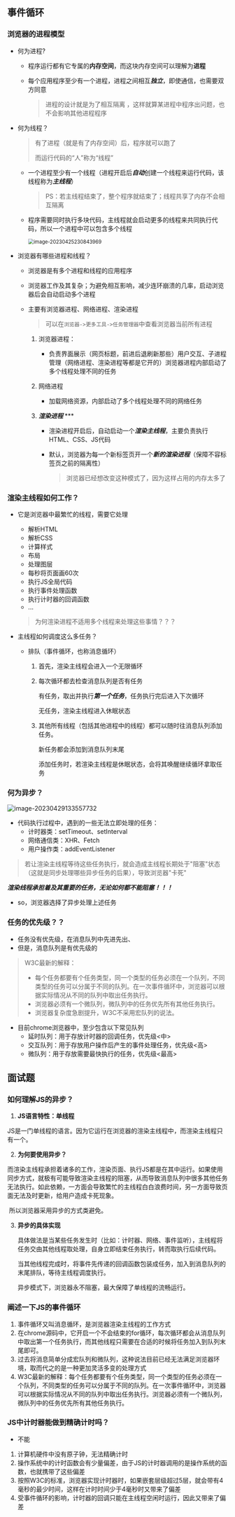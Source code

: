 ## 事件循环


### 浏览器的进程模型

- 何为进程?

  - 程序运行都有它专属的**内存空间**，而这块内存空间可以理解为**进程**
  - 每个应用程序至少有一个进程，进程之间相互***独立***，即使通信，也需要双方同意

    > 进程的设计就是为了相互隔离 ，这样就算某进程中程序出问题，也不会影响其他进程程序
    >
- 何为线程？

  > 有了进程（就是有了内存空间）后，程序就可以跑了
  >
  > 而运行代码的“人”称为“线程”

  - 一个进程至少有一个线程（进程开启后***自动***创建一个线程来运行代码，该线程称为***主线程***）

    > PS：若主线程结束了，整个程序就结束了；线程共享了内存不会相互隔离

  - 程序需要同时执行多块代码，主线程就会启动更多的线程来共同执行代码，所以一个进程中可以包含多个线程

    <img src="C:/Desktop/everyday-study/%E4%BA%8B%E4%BB%B6%E5%BE%AA%E7%8E%AF/images/image-20230425230843969.png" alt="image-20230425230843969" style="zoom: 80%;" />

- 浏览器有哪些进程和线程？

  - 浏览器是有多个进程和线程的应用程序

  - 浏览器工作及其复杂；为避免相互影响，减少连环崩溃的几率，启动浏览器后会自动启动多个进程

  - 主要有浏览器进程、网络进程、渲染进程

    > 可以在`浏览器->更多工具->任务管理器`中查看浏览器当前所有进程

    1. 浏览器进程：

       - 负责界面展示（网页标题，前进后退刷新那些）用户交互、子进程管理（网络进程、渲染进程等都是它开的）浏览器进程内部启动了多个线程处理不同的任务

    2. 网络进程

       - 加载网络资源，内部启动了多个线程处理不同的网络任务

    3. ***渲染进程*** ***

       - 渲染进程开启后，自动启动一个***渲染主线程***，主要负责执行HTML、CSS、JS代码

       - 默认，浏览器为每一个新标签页开一个***新的渲染进程***（保障不容标签页之前的隔离性）

         > 浏览器已经想改变这种模式了，因为这样占用的内存太多了



### 渲染主线程如何工作？

- 它是浏览器中最繁忙的线程，需要它处理

  - 解析HTML
  - 解析CSS
  - 计算样式
  - 布局
  - 处理图层
  - 每秒将页面画60次
  - 执行JS全局代码
  - 执行事件处理函数
  - 执行计时器的回调函数
  - ...

  > 为何渲染进程不适用多个线程来处理这些事情？？？

- 主线程如何调度这么多任务？

  - 排队（事件循环，也称消息循环）

    1. 首先，渲染主线程会进入一个无限循环

    2. 每次循环都去检查消息队列是否有任务

       有任务，取出并执行***第一个任务***，任务执行完后进入下次循环

       无任务，渲染主线程进入休眠状态

    3. 其他所有线程（包括其他进程中的线程）都可以随时往消息队列添加任务。

       新任务都会添加到消息队列末尾

       添加任务时，若渲染主线程是休眠状态，会将其唤醒继续循环拿取任务





### 何为异步？

[^图片]: 图03-浏览器同步执行”异步代码

![image-20230429133557732](C:/Desktop/everyday-study/%E4%BA%8B%E4%BB%B6%E5%BE%AA%E7%8E%AF/images/image-20230429133557732.png)

- 代码执行过程中，遇到的一些无法立即处理的任务：
  - 计时器类：setTimeout、setInterval
  - 网络通信类：XHR、Fetch
  - 用户操作类：addEventListener

> 若让渲染主线程等待这些任务执行，就会造成主线程长期处于"阻塞"状态（这就是同步处理哪些异步任务的后果），导致浏览器"卡死"

***渲染线程承担着及其重要的任务，无论如何都不能阻塞！！！***

- so，浏览器选择了异步处理上述任务



### 任务的优先级？？

- 任务没有优先级，在消息队列中先进先出、
- 但是，消息队列是有优先级的

> W3C最新的解释：
>
> - 每个任务都要有个任务类型，同一个类型的任务必须在一个队列，不同类型的任务可以分属于不同的队列。在一次事件循环中，浏览器可以根据实际情况从不同的队列中取出任务执行。
> - 浏览器必须有一个微队列，微队列中的任务优先所有其他任务执行。
> - 浏览器复杂度急剧提升，W3C不采用宏队列的说法。

- 目前chrome浏览器中，至少包含以下常见队列
  - 延时队列：用于存放计时器的回调任务，优先级<中>
  - 交互队列：用于存放用户操作后产生的事件处理任务，优先级<高>
  - 微队列：用于存放需要最快执行的任务，优先级<最高>









## 面试题

### 如何理解JS的异步？

1. **JS语言特性：单线程**

​		JS是一门单线程的语言。因为它运行在浏览器的渲染主线程中，而渲染主线程只有一个。

2. **为何要使用异步？**

​		而渲染主线程承担着诸多的工作，渲染页面、执行JS都是在其中运行。如果使用同步方式，就极有可能导致渲染主线程的阻塞，从而导致消息队列中很多其他任务无法执行。如此依赖，一方面会导致繁忙的主线程白白浪费时间，另一方面导致页面无法及时更新，给用户造成卡死现象。

​		所以浏览器采用异步的方式类避免。

3. **异步的具体实现**

   具体做法是当某些任务发生时（比如：计时器、网络、事件监听），主线程将任务交由其他线程取处理，自身立即结束任务执行，转而取执行后续代码。

   当其他线程完成时，将事件先传递的回调函数包装成任务，加入到消息队列的末尾排队，等待主线程调度执行。

   异步模式下，浏览器永不阻塞，最大保障了单线程的流畅运行。



### 阐述一下JS的事件循环

1. 事件循环又叫消息循环，是浏览器渲染主线程的工作方式
2. 在chrome源码中，它开启一个不会结束的for循环，每次循环都会从消息队列中取出第一个任务执行，而其他线程只需要在合适的时候将任务加入到队列末尾即可。
3. 过去将消息简单分成宏队列和微队列，这种说法目前已经无法满足浏览器环境，取而代之的是一种更加灵活多变的处理方式
4. W3C最新的解释：每个任务都要有个任务类型，同一个类型的任务必须在一个队列，不同类型的任务可以分属于不同的队列。在一次事件循环中，浏览器可以根据实际情况从不同的队列中取出任务执行。浏览器必须有一个微队列，微队列中的任务优先所有其他任务执行。



### JS中计时器能做到精确计时吗？

- 不能

1. 计算机硬件中没有原子钟，无法精确计时
2. 操作系统中的计时函数会有少量偏差，由于JS的计时器调用的是操作系统的函数，也就携带了这些偏差
3. 按照W3C的标准，浏览器实现计时器时，如果嵌套层级超过5层，就会带有4毫秒的最少时间，这样在计时时间少于4毫秒时又带来了偏差
4. 受事件循环的影响，计时器的回调只能在主线程空闲时运行，因此又带来了偏差
